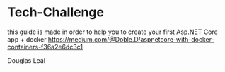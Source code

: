 # Tech-Challenge

this guide is made in order to help you to create your first Asp.NET Core app + docker
https://medium.com/@Doble.D/aspnetcore-with-docker-containers-f36a2e6dc3c1

Douglas Leal
